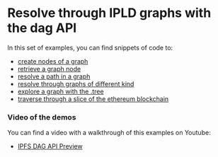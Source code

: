 Resolve through IPLD graphs with the dag API
============================================

In this set of examples, you can find snippets of code to:

- [create nodes of a graph](./put.js)
- [retrieve a graph node](./get.js)
- [resolve a path in a graph](./get-path.js)
- [resolve through graphs of different kind](./get-path-accross-formats.js)
- [explore a graph with the .tree](./tree.js)
- [traverse through a slice of the ethereum blockchain](./eth.js)

### Video of the demos

You can find a video with a walkthrough of this examples on Youtube:

- [IPFS DAG API Preview](https://youtu.be/drULwJ_ZDRQ?t=1m29s)
